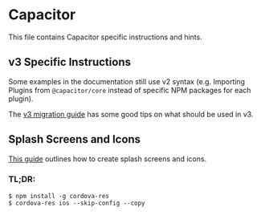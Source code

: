 # Capacitor

This file contains Capacitor specific instructions and hints.

## v3 Specific Instructions

Some examples in the documentation still use v2 syntax (e.g. Importing Plugins from `@capacitor/core` instead of specific NPM packages for each plugin).

The [v3 migration guide](https://capacitorjs.com/docs/updating/3-0) has some good tips on what should be used in v3.

## Splash Screens and Icons

[This guide](https://capacitorjs.com/docs/guides/splash-screens-and-icons) outlines how to create splash screens and icons. 

### TL;DR:

```shell
$ npm install -g cordova-res
$ cordova-res ios --skip-config --copy
```
